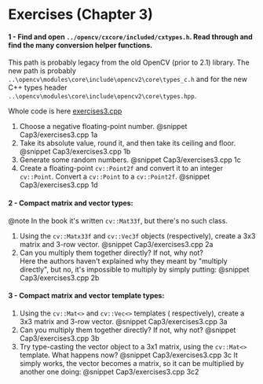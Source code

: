Exercises (Chapter 3)
===

#### 1 - Find and open `../opencv/cxcore/included/cxtypes.h`. Read through and find the many conversion helper functions.
This path is probably legacy from the old OpenCV (prior to 2.1) library. The new path is probably `..\opencv\modules\core\include\opencv2\core\types_c.h` and for the new C++ types header `..\opencv\modules\core\include\opencv2\core\types.hpp`.

Whole code is here [exercises3.cpp](https://github.com/CodefroesPuc/learningOpencv3/blob/master/Cap3/exercises3.cpp)
1. Choose a negative floating-point number.
@snippet Cap3/exercises3.cpp 1a
2. Take its absolute value, round it, and then take its ceiling and floor.
@snippet Cap3/exercises3.cpp 1b
3. Generate some random numbers.
@snippet Cap3/exercises3.cpp 1c
4. Create a floating-point `cv::Point2f` and convert it to an integer `cv::Point`. Convert a `cv::Point` to a `cv::Point2f`.
@snippet Cap3/exercises3.cpp 1d

#### 2 - Compact matrix and vector types:

@note In the book it's written `cv::Mat33f`, but there's no such class.

1. Using the `cv::Matx33f` and `cv::Vec3f` objects (respectively), create a 3x3 matrix and 3-row vector.
@snippet Cap3/exercises3.cpp 2a
2. Can you multiply them together directly? If not, why not? <br>
  Here the authors haven't explained why they meant by "multiply directly", but no, it's impossible to multiply by simply putting:
@snippet Cap3/exercises3.cpp 2b

#### 3 - Compact matrix and vector template types:
1. Using the `cv::Mat<>` and `cv::Vec<>` templates ( respectively), create a 3x3 matrix and 3-row vector.
@snippet Cap3/exercises3.cpp 3a
2. Can you multiply them together directly? If not, why not?
@snippet Cap3/exercises3.cpp 3b
3. Try type-casting the vector object to a 3x1 matrix, using the `cv::Mat<>` template. What happens now?
@snippet Cap3/exercises3.cpp 3c
It simply works, the vector becomes a matrix, so it can be multiplied by another one doing:
@snippet Cap3/exercises3.cpp 3c2
